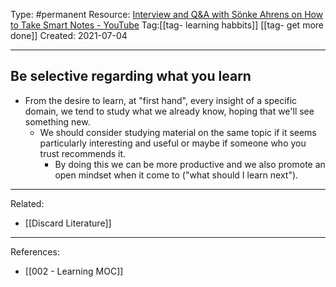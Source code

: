 Type: #permanent 
Resource: [Interview and Q&A with Sönke Ahrens on How to Take Smart Notes - YouTube](https://www.youtube.com/watch?v=kXnR7qX3BDc&t=20s)
Tag:[[tag- learning habbits]] [[tag- get more done]]
Created: 2021-07-04

---
## Be selective regarding what you learn 
- From the desire to learn, at "first hand", every insight of a specific domain, we tend to study what we already know, hoping that we'll see something new.
	- We should consider studying material on the same topic if it seems particularly interesting and useful or maybe if someone who you trust recommends it.
		- By doing this we can be more productive and we also promote an open mindset when it come to ("what should I learn next").

---
Related:
- [[Discard Literature]]

---
References:
- [[002 - Learning MOC]]
